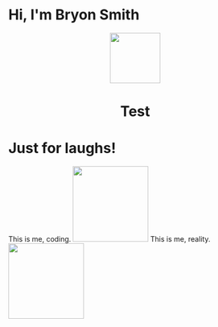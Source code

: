 # Hi, I'm Bryon Smith

<div id="header" align="center">
  <img src="https://media.giphy.com/media/M9gbBd9nbDrOTu1Mqx/giphy.gif" width="100"/>
</div>
<h1 align="center">Test</h1>

<div id="laughs">
<h1>Just for laughs!</h1>

<div id="me">
<span>
This is me, coding.
<img src="https://media.giphy.com/media/2A75RyXVzzSI2bx4Gj/giphy-downsized.gif" width="150"/>
</span>
<span>
This is me, reality.
<img src="https://media.giphy.com/media/110F1JFzWKtiA8/giphy.gif" width="150"/>
</span>
</div>

<div id="babySpinning">
</div>

</div>

